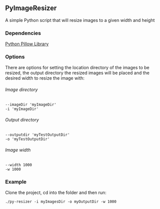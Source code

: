 ## PyImageResizer
A simple Python script that will resize images to a given width and height

### Dependencies
[Python Pillow Library](https://pillow.readthedocs.io/en/latest/)

### Options
There are options for setting the location directory of the images to be resized, the output directory the resized images
will be placed and the desired width to resize the image with:

###### Image directory
``` 
--imageDir 'myImageDir'
-i 'myImageDir'
``` 

###### Output directory
``` 
--outputdir 'myTestOutputDir'
-o 'myTestOutputDir'
``` 

###### Image width
``` 
--width 1000
-w 1000
``` 

### Example
Clone the project, cd into the folder and then run:
````
./py-resizer -i myImagesDir -o myOutputDir -w 1000
````

